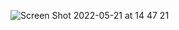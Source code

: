 ![Screen Shot 2022-05-21 at 14 47 21](https://user-images.githubusercontent.com/79700458/169654567-cb0198ee-0b43-4ead-8435-47849a115786.png)
